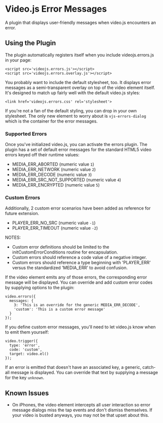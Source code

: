 Video.js Error Messages
=======================
A plugin that displays user-friendly messages when video.js encounters an error.

Using the Plugin
----------------
The plugin automatically registers itself when you include videojs.errors.js in your page:

    <script src='videojs.errors.js'></script>
    <script src='videojs.errors.overlay.js'></script>

You probably want to include the default stylesheet, too. It displays error messages as a semi-transparent overlay on top of the video element itself. It's designed to match up fairly well with the default video.js styles:

    <link href='videojs.errors.css' rel='stylesheet'>

If you're not a fan of the default styling, you can drop in your own stylesheet. The only new element to worry about is `vjs-errors-dialog` which is the container for the error messages.

### Supported Errors

Once you've initialized video.js, you can activate the errors plugin. The plugin has a set of default error messages for the standard HTML5 video errors keyed off their runtime values:

- MEDIA_ERR_ABORTED (numeric value `1`)
- MEDIA_ERR_NETWORK (numeric value `2`)
- MEDIA_ERR_DECODE (numeric value `3`)
- MEDIA_ERR_SRC_NOT_SUPPORTED (numeric value `4`)
- MEDIA_ERR_ENCRYPTED (numeric value `5`)

### Custom Errors

Additionally, 2 custom error scenarios have been added as reference for future extension. 

- PLAYER_ERR_NO_SRC (numeric value `-1`)
- PLAYER_ERR_TIMEOUT (numeric value `-2`)

NOTES: 

- Custom error definitions should be limited to the initCustomErrorConditions routine for encapsulation.
- Custom errors should reference a code value of a negative integer.
- Custom errors should reference a type beginning with 'PLAYER_ERR' versus the standardized 'MEDIA_ERR' to avoid confusion.

If the video element emits any of those errors, the corresponding error message will be displayed. You can override and add custom error codes by supplying options to the plugin:

    video.errors({
      messages: {
        3: 'This is an override for the generic MEDIA_ERR_DECODE',
        'custom': 'This is a custom error message'
      }
    });

If you define custom error messages, you'll need to let video.js know when to emit them yourself:

    video.trigger({
      type: 'error',
      code: 'custom',
      target: video.el()
    });

If an error is emitted that doesn't have an associated key, a generic, catch-all message is displayed. You can override that text by supplying a message for the key `unknown`.

Known Issues
------------
- On iPhones, the video element intercepts all user interaction so error message dialogs miss the tap events and don't dismiss themselves. If your video is busted anyways, you may not be that upset about this.